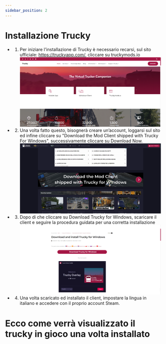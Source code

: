 ```yaml
---
sidebar_position: 2
---
```


# Installazione Trucky

- 1) Per iniziare l'installazione di Trucky è necessario recarsi, sul sito ufficiale: https://truckyapp.com/, cliccare su truckymods.io
![IMG1](./img/truckywelcome.jpg)

- 2) Una volta fatto questo, bisognerà creare un’account, loggarsi sul sito ed infine cliccare su "Download the Mod Client shipped with Trucky For Windows", successivamente cliccare su Download Now.
![IMG2](./img/download.jpg)

- 3) Dopo di che cliccare su Download  Trucky for Windows, scaricare il client e seguire la procedura guidata per una corretta installazione
![IMG3](./img/download+install.jpg)

- 4) Una volta scaricato ed installato il client, impostare la lingua in italiano e accedere con il proprio account Steam.

# Ecco come verrà visualizzato il trucky in gioco una volta installato



